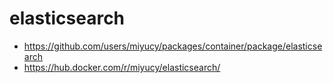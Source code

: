 # elasticsearch

* https://github.com/users/miyucy/packages/container/package/elasticsearch
* https://hub.docker.com/r/miyucy/elasticsearch/
